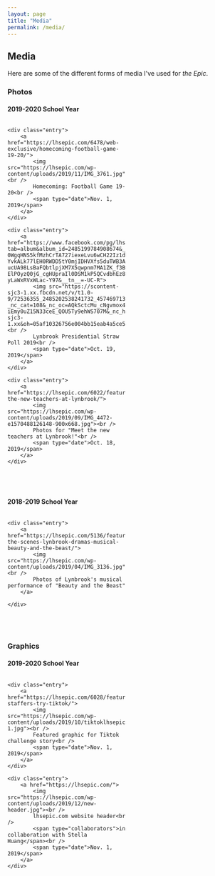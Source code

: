 ```yaml
---
layout: page
title: "Media"
permalink: /media/
---
```

<style>
	.entry{
		background-color: #F5F5F5;
		padding: 20px;
	}
	
	.grid {
		display: grid;
		grid-template-columns: 265px 265px 265px;
		grid-template-rows: auto auto auto;
		grid-gap: 20px;
	}
	
	[type='headline']{
		font-size: 20px;
	}
	
	[type='collaborators']{
		font-size: 12px;
	}
	
	[type='date']{
		font-size: 12px;
	}
</style>

<h2>Media</h2>

<p>Here are some of the different forms of media I've used for <i>the Epic</i>.

<h3>Photos</h3>

<h4>2019-2020 School Year</h4>

<section class="grid">

	<div class="entry">
		<a href="https://lhsepic.com/6478/web-exclusive/homecoming-football-game-19-20/">
			<img src="https://lhsepic.com/wp-content/uploads/2019/11/IMG_3761.jpg"><br />
			Homecoming: Football Game 19-20<br />
			<span type="date">Nov. 1, 2019</span>
		</a>
	</div>
	
	<div class="entry">
		<a href="https://www.facebook.com/pg/lhs.epic/photos/?tab=album&album_id=2485199784908674&__xts__%5B0%5D=68.ARCe4ASCQiNoOUlHhLOW14Ya2IF-0WgqHNS5kfMzhCrTA727iexeLvu6wCH22Iz1d4qSPMGNGq3mZFCVbCwIE1gNR87mE5ZFp_GnMlWNQ8PXeyzWqTbJJR4kXRg7kugO-YvkALk77lEH0RWDD5tY0mjIDHVXfs5duTWB3ARg2S1XP7mXBeiV0aZz3qtVPK1OazqLTAbmHMp1Ij3mqjOZnVhDPEkt9Ezd6pqAj_nCRax0kme3fryPM6mv5NzDBZPRrE02-ucUA98LsBaFQbtlpjXM7X5qwpnm7MA1ZK_f3BZfHxTs73j4U51agO3NoZStEfxdulTF6whhyb3DR-ElPOyzQ0jG_cgHUpraIl0DSM1kP5QCvdbhEz8H19DoZAAj_kfgav_TgM7e_HTZEfMfGX7cOwRbYBAWtb5QKLXoDOaIs1TkdArCwz2PtsM9fCYIvZ0-yLaWxRVxWLac-Y97&__tn__=-UC-R">
			<img src="https://scontent-sjc3-1.xx.fbcdn.net/v/t1.0-9/72536355_2485202538241732_4574697133009010688_o.jpg?_nc_cat=108&_nc_oc=AQkSctcMu_cNgvmox4WBQWnP52byCK07q0i-iEmy0uZ15N33ceE_QOU5Ty9ehWS707M&_nc_ht=scontent-sjc3-1.xx&oh=05af10326756e004bb15eab4a5ce5dc1&oe=5E6DC3D3"><br />
			Lynbrook Presidential Straw Poll 2019<br />
			<span type="date">Oct. 19, 2019</span>
		</a>
	</div>
	
	<div class="entry">
		<a href="https://lhsepic.com/6022/features/meet-the-new-teachers-at-lynbrook/">
			<img src="https://lhsepic.com/wp-content/uploads/2019/09/IMG_4472-e1570488126148-900x668.jpg"><br />
			Photos for "Meet the new teachers at Lynbrook!"<br />
			<span type="date">Oct. 18, 2019</span>
		</a>
	</div>
	
</section>

<h4>2018-2019 School Year</h4>

<section class="grid">

	<div class="entry">
		<a href="https://lhsepic.com/5136/features/behind-the-scenes-lynbrook-dramas-musical-beauty-and-the-beast/">
			<img src="https://lhsepic.com/wp-content/uploads/2019/04/IMG_3136.jpg"><br />
			Photos of Lynbrook's musical performance of "Beauty and the Beast"
		</a>
		
	</div>

</section>

<h3>Graphics</h3>

<h4>2019-2020 School Year</h4>

<section class="grid">

	<div class="entry">
		<a href="https://lhsepic.com/6028/features/epic-staffers-try-tiktok/">
			<img src="https://lhsepic.com/wp-content/uploads/2019/10/tiktoklhsepiccondensed-1.jpg"><br />
			Featured graphic for Tiktok challenge story<br />
			<span type="date">Nov. 1, 2019</span>
		</a>
	</div>

	<div class="entry">
		<a href="https://lhsepic.com/">
			<img src="https://lhsepic.com/wp-content/uploads/2019/12/new-header.jpg"><br />
			lhsepic.com website header<br />
			<span type="collaborators">in collaboration with Stella Huang</span><br />
			<span type="date">Nov. 1, 2019</span>
		</a>
	</div>
	
</section>


